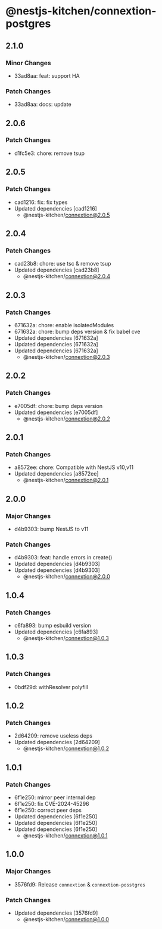 # @nestjs-kitchen/connextion-postgres

## 2.1.0

### Minor Changes

- 33ad8aa: feat: support HA

### Patch Changes

- 33ad8aa: docs: update

## 2.0.6

### Patch Changes

- d1fc5e3: chore: remove tsup

## 2.0.5

### Patch Changes

- cad1216: fix: fix types
- Updated dependencies [cad1216]
  - @nestjs-kitchen/connextion@2.0.5

## 2.0.4

### Patch Changes

- cad23b8: chore: use tsc & remove tsup
- Updated dependencies [cad23b8]
  - @nestjs-kitchen/connextion@2.0.4

## 2.0.3

### Patch Changes

- 671632a: chore: enable isolatedModules
- 671632a: chore: bump deps version & fix babel cve
- Updated dependencies [671632a]
- Updated dependencies [671632a]
- Updated dependencies [671632a]
  - @nestjs-kitchen/connextion@2.0.3

## 2.0.2

### Patch Changes

- e7005df: chore: bump deps version
- Updated dependencies [e7005df]
  - @nestjs-kitchen/connextion@2.0.2

## 2.0.1

### Patch Changes

- a8572ee: chore: Compatible with NestJS v10,v11
- Updated dependencies [a8572ee]
  - @nestjs-kitchen/connextion@2.0.1

## 2.0.0

### Major Changes

- d4b9303: bump NestJS to v11

### Patch Changes

- d4b9303: feat: handle errors in create()
- Updated dependencies [d4b9303]
- Updated dependencies [d4b9303]
  - @nestjs-kitchen/connextion@2.0.0

## 1.0.4

### Patch Changes

- c6fa893: bump esbuild version
- Updated dependencies [c6fa893]
  - @nestjs-kitchen/connextion@1.0.3

## 1.0.3

### Patch Changes

- 0bdf29d: withResolver polyfill

## 1.0.2

### Patch Changes

- 2d64209: remove useless deps
- Updated dependencies [2d64209]
  - @nestjs-kitchen/connextion@1.0.2

## 1.0.1

### Patch Changes

- 6f1e250: mirror peer internal dep
- 6f1e250: fix CVE-2024-45296
- 6f1e250: correct peer deps
- Updated dependencies [6f1e250]
- Updated dependencies [6f1e250]
- Updated dependencies [6f1e250]
  - @nestjs-kitchen/connextion@1.0.1

## 1.0.0

### Major Changes

- 3576fd9: Release `connextion` & `connextion-posstgres`

### Patch Changes

- Updated dependencies [3576fd9]
  - @nestjs-kitchen/connextion@1.0.0
